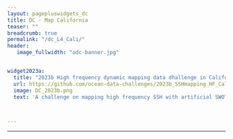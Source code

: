 ```yaml
---
layout: pagepluswidgets_dc
title: DC - Map California
teaser: ""
breadcrumb: true
permalink: "/dc_L4_Cali/"
header:
   image_fullwidth: "odc-banner.jpg" 


widget2023a:
  title: "2023b High frequency dynamic mapping data dhallenge in California Xover"
  url: https://github.com/ocean-data-challenges/2023b_SSHmapping_HF_California
  image: DC_2023b.png
  text: 'A challenge on mapping high frequency SSH with artificial SWOT and nadir data in the Californian SWOT X-over created by Datlas and MEOM-IGE. [...]'



--- 
```


  
---
